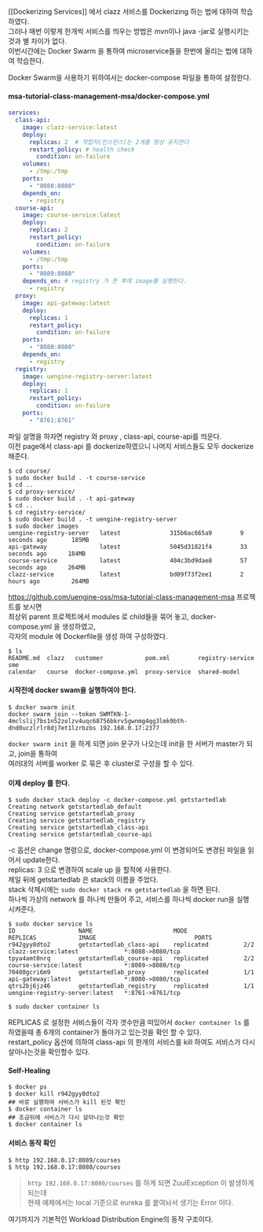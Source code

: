 [[Dockerizing Services]] 에서 clazz 서비스를 Dockerizing 하는 법에 대하여 학습하였다.  
그러나 매번 이렇게 한개씩 서비스를 띄우는 방법은 mvn이나 java -jar로 실행시키는 것과 별 차이가 없다.  
이번시간에는 Docker Swarm 을 통하여 microservice들을 한번에 올리는 법에 대하여 학습한다.  

Docker Swarm을 사용하기 위하여서는 docker-compose 파일을 통하여 설정한다.  
#### msa-tutorial-class-management-msa/docker-compose.yml
```yml
services:
  class-api:
    image: clazz-service:latest
    deploy:
      replicas: 2  # 작업자(인스턴스)는 2개를 항상 유지한다
      restart_policy: # health check
        condition: on-failure
    volumes:
      - /tmp:/tmp
    ports:
      - "8088:8080"
    depends_on:
      - registry
  course-api:
    image: course-service:latest
    deploy:
      replicas: 2
      restart_policy:
        condition: on-failure
    volumes:
      - /tmp:/tmp
    ports:
      - "8089:8080"
    depends_on: # registry 가 뜬 후에 image를 실행한다.
      - registry
  proxy:
    image: api-gateway:latest
    deploy:
      replicas: 1
      restart_policy:
        condition: on-failure
    ports:
      - "8080:8080"
    depends_on:
      - registry
  registry:
    image: uengine-registry-server:latest
    deploy:
      replicas: 1
      restart_policy:
        condition: on-failure
    ports:
      - "8761:8761"
```
파일 설명을 하자면 registry 와 proxy , class-api, course-api를 띄운다.  
이전 page에서 class-api 를 dockerize하였으니 나머지 서비스들도 모두 dockerize 해준다.  
```
$ cd course/
$ sudo docker build . -t course-service
$ cd ..
$ cd proxy-service/
$ sudo docker build . -t api-gateway
$ cd ..
$ cd registry-service/
$ sudo docker build . -t uengine-registry-server
$ sudo docker images
uengine-registry-server   latest              315b6ac665a9        9 seconds ago       185MB
api-gateway               latest              5045d31821f4        33 seconds ago      184MB
course-service            latest              404c3bd9dae8        57 seconds ago      264MB
clazz-service             latest              bd09f73f2ee1        2 hours ago         264MB
```

https://github.com/uengine-oss/msa-tutorial-class-management-msa 프로젝트를 보시면  
최상위 parent 프로젝트에서 modules 로 child들을 묶어 놓고, docker-compose.yml 을 생성하였고,  
각자의 module 에 Dockerfile을 생성 하여 구성하였다.
```
$ ls
README.md  clazz   customer            pom.xml        registry-service  sme
calendar   course  docker-compose.yml  proxy-service  shared-model
```

#### 시작전에 docker swam을 실행하여야 한다.  
```
$ docker swarm init
docker swarm join --token SWMTKN-1-4mclslij7bs1n52zolzv4uqc68756bkrv5gwnmg4qg3lmk9bth-dnd0uczlrlr8dj7et1lzrbzbs 192.168.0.17:2377
```
`docker swarm init` 을 하게 되면 join 문구가 나오는데 init을 한 서버가 master가 되고, join을 통하여  
여러대의 서버를 worker 로 묶은 후 cluster로 구성을 할 수 있다.   

#### 이제 deploy 를 한다.  
```
$ sudo docker stack deploy -c docker-compose.yml getstartedlab
Creating network getstartedlab_default
Creating service getstartedlab_proxy
Creating service getstartedlab_registry
Creating service getstartedlab_class-api
Creating service getstartedlab_course-api
```
-c 옵션은 change 명령으로, docker-compose.yml 이 변경되어도 변경된 파일을 읽어서 update한다.  
replicas: 3 으로 변경하여 scale up 을 할적에 사용한다.  
제일 뒤에 getstartedlab 은 stack의 이름을 주었다.  
stack 삭제시에는 `sudo docker stack rm getstartedlab` 을 하면 된다.  
하나씩 가상의 network 를 하나씩 만들어 주고, 서비스를 하나씩 docker run을 실행 시켜준다.  

```
$ sudo docker service ls
ID                  NAME                       MODE                REPLICAS            IMAGE                            PORTS
r942gyy8dto2        getstartedlab_class-api    replicated          2/2                 clazz-service:latest             *:8088->8080/tcp
tpya4amt0nrq        getstartedlab_course-api   replicated          2/2                 course-service:latest            *:8089->8080/tcp
70408gcri6m9        getstartedlab_proxy        replicated          1/1                 api-gateway:latest               *:8080->8080/tcp
qtrs2bj6jz46        getstartedlab_registry     replicated          1/1                 uengine-registry-server:latest   *:8761->8761/tcp

$ sudo docker container ls
```
REPLICAS 로 설정한 서비스들이 각자 갯수만큼 떠있어서 `docker container ls` 를 하였을때 총 6개의 container가 돌아가고 있는것을 확인 할 수 있다.  
restart_policy 옵션에 의하여 class-api 의 한개의 서비스를 kill 하여도 서비스가 다시 살아나는것을 확인할수 있다.  

#### Self-Healing
```
$ docker ps
$ docker kill r942gyy8dto2
## 바로 실행하여 서비스가 kill 된것 확인
$ docker container ls
## 조금뒤에 서비스가 다시 살아나는것 확인
$ docker container ls
```

#### 서비스 동작 확인
```
$ http 192.168.0.17:8089/courses
$ http 192.168.0.17:8080/courses
```
> `http 192.168.0.17:8080/courses` 를 하게 되면 ZuulException 이 발생하게 되는데  
> 현재 예제에서는 local 기준으로 eureka 를 붙여놔서 생기는 Error 이다.  

여기까지가 기본적인 Workload Distribution Engine의 동작 구조이다.   